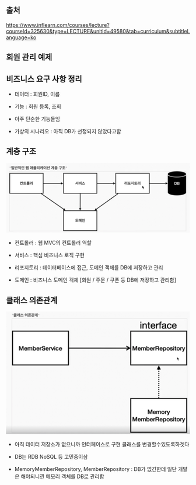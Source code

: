 ## 출처

https://www.inflearn.com/courses/lecture?courseId=325630&type=LECTURE&unitId=49580&tab=curriculum&subtitleLanguage=ko

## 회원 관리 예제

## 비즈니스 요구 사항 정리

- 데이터 : 회원ID, 이름
- 기능 : 회원 등록, 조회

- 아주 단순한 기능들임

- 가상의 시나리오 : 아직 DB가 선정되지 않았다고함

## 계층 구조

![alt text](image-36.png)

- 컨트롤러 : 웹 MVC의 컨트롤러 역할

- 서비스 : 핵심 비즈니스 로직 구현

- 리포지토리 : 데이터베이스에 접근, 도메인 객체를 DB에 저장하고 관리

- 도메인 : 비즈니스 도메인 객체 [회원 / 주문 / 쿠폰 등 DB에 저장하고 관리함]

## 클래스 의존관계
![alt text](image-37.png)


- 아직 데이터 저장소가 없으니까 인터페이스로 구현 클래스를 변경할수있도록하겟다

- DB는 RDB NoSQL 등 고민중이삼

- MemoryMemberRepository, MemberRepository : DB가 없긴한데 일단 개발은 해야되니깐 메모리 객체를 DB로 관리함
